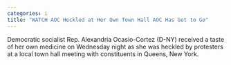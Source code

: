 ```yaml
---
categories: i
title: "WATCH AOC Heckled at Her Own Town Hall AOC Has Got to Go"
---
```

Democratic socialist Rep. Alexandria Ocasio-Cortez (D-NY) received a taste of her own medicine on Wednesday night as she was heckled by protesters at a local town hall meeting with constituents in Queens, New York.